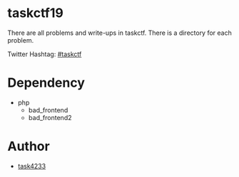 # taskctf19

There are all problems and write-ups in taskctf.
There is a directory for each problem.

Twitter Hashtag: [#taskctf](https://twitter.com/search?q=%23taskctf&src=typed_query&f=live)

# Dependency
 - php
   - bad_frontend
   - bad_frontend2

# Author
 - [task4233](https://github.com/task4233)
